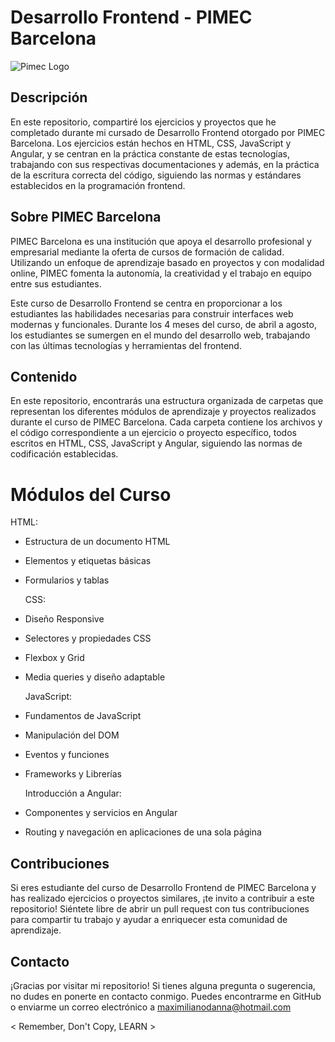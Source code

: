 # Desarrollo Frontend - PIMEC Barcelona
![Pimec Logo](https://fefac.cat/empresarial/wp-content/uploads/2022/04/logo-pimecformacio.png)

## Descripción
En este repositorio, compartiré los ejercicios y proyectos que he completado durante mi cursado de Desarrollo Frontend otorgado por PIMEC Barcelona. Los ejercicios están hechos en HTML, CSS, JavaScript y Angular, y se centran en la práctica constante de estas tecnologías, trabajando con sus respectivas documentaciones y además, en la práctica de la escritura correcta del código, siguiendo las normas y estándares establecidos en la programación frontend.

## Sobre PIMEC Barcelona
PIMEC Barcelona es una institución que apoya el desarrollo profesional y empresarial mediante la oferta de cursos de formación de calidad. Utilizando un enfoque de aprendizaje basado en proyectos y con modalidad online, PIMEC fomenta la autonomía, la creatividad y el trabajo en equipo entre sus estudiantes.

Este curso de Desarrollo Frontend se centra en proporcionar a los estudiantes las habilidades necesarias para construir interfaces web modernas y funcionales. Durante los 4 meses del curso, de abril a agosto, los estudiantes se sumergen en el mundo del desarrollo web, trabajando con las últimas tecnologías y herramientas del frontend.

## Contenido
En este repositorio, encontrarás una estructura organizada de carpetas que representan los diferentes módulos de aprendizaje y proyectos realizados durante el curso de PIMEC Barcelona. Cada carpeta contiene los archivos y el código correspondiente a un ejercicio o proyecto específico, todos escritos en HTML, CSS, JavaScript y Angular, siguiendo las normas de codificación establecidas.

# Módulos del Curso

  HTML:
- Estructura de un documento HTML
- Elementos y etiquetas básicas
- Formularios y tablas

  CSS:
- Diseño Responsive
- Selectores y propiedades CSS
- Flexbox y Grid
- Media queries y diseño adaptable

  JavaScript:
- Fundamentos de JavaScript
- Manipulación del DOM
- Eventos y funciones
- Frameworks y Librerías

  Introducción a Angular:
- Componentes y servicios en Angular
- Routing y navegación en aplicaciones de una sola página

## Contribuciones
Si eres estudiante del curso de Desarrollo Frontend de PIMEC Barcelona y has realizado ejercicios o proyectos similares, ¡te invito a contribuir a este repositorio! Siéntete libre de abrir un pull request con tus contribuciones para compartir tu trabajo y ayudar a enriquecer esta comunidad de aprendizaje.

## Contacto
¡Gracias por visitar mi repositorio! Si tienes alguna pregunta o sugerencia, no dudes en ponerte en contacto conmigo. Puedes encontrarme en GitHub o enviarme un correo electrónico a maximilianodanna@hotmail.com

< Remember, Don't Copy, LEARN >
